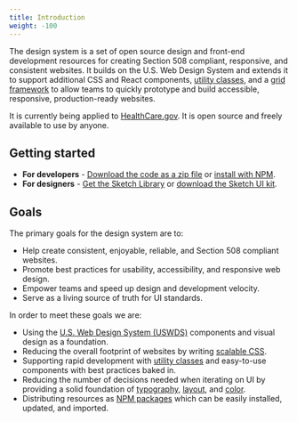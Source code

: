 ```yaml
---
title: Introduction
weight: -100
---
```


The design system is a set of open source design and front-end development resources for creating Section 508 compliant, responsive, and consistent websites. It builds on the U.S. Web Design System and extends it to support additional CSS and React components, [utility classes]({{root}}/utilities/overview), and a [grid framework]({{root}}/styles/grid/) to allow teams to quickly prototype and build accessible, responsive, production-ready websites.

It is currently being applied to [HealthCare.gov](https://www.healthcare.gov/). It is open source and freely available to use by anyone.

## Getting started

- **For developers** - [Download the code as a zip file](https://github.com/CMSgov/design-system/releases/latest) or [install with NPM]({{root}}/startup/installation/).
- **For designers** - [Get the Sketch Library](sketch://add-library?url=https%3A%2F%2Fgithub.com%2FCMSgov%2Fdesign-system%2Fraw%2Fmaster%2Fdesign-assets%2Fcms-design-system-ui-kit.xml) or [download the Sketch UI kit](https://github.com/CMSgov/design-system/raw/master/design-assets/CMS-Design-System-UI-kit.sketch).

## Goals

The primary goals for the design system are to:

- Help create consistent, enjoyable, reliable, and Section 508 compliant websites.
- Promote best practices for usability, accessibility, and responsive web design.
- Empower teams and speed up design and development velocity.
- Serve as a living source of truth for UI standards.

In order to meet these goals we are:

- Using the [U.S. Web Design System (USWDS)](https://designsystem.digital.gov/) components and visual design as a foundation.
- Reducing the overall footprint of websites by writing [scalable CSS]({{root}}/guidelines/code-conventions).
- Supporting rapid development with [utility classes]({{root}}/utilities/overview) and easy-to-use components with best practices baked in.
- Reducing the number of decisions needed when iterating on UI by providing a solid foundation of [typography]({{root}}/styles/typography), [layout]({{root}}/styles/grid/), and [color]({{root}}/styles/color).
- Distributing resources as [NPM packages]({{root}}/startup/installation/) which can be easily installed, updated, and imported.
